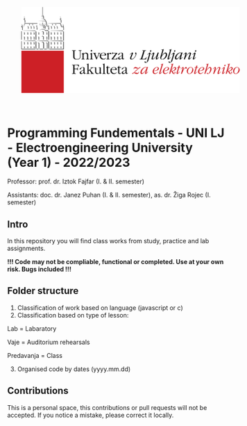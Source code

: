 <p align="center">
  <img src="fe.png" style="padding: 32px" />
</p>

# Programming Fundementals - UNI LJ - Electroengineering University (Year 1) - 2022/2023

Professor: prof. dr. Iztok Fajfar (I. & II. semester)

Assistants: doc. dr. Janez Puhan (I. & II. semester), as. dr. Žiga Rojec (I. semester)

## Intro 

In this repository you will find class works from study, practice and lab assignments.

**!!! Code may not be compliable, functional or completed. Use at your own risk. Bugs included !!!**

## Folder structure

1. Classification of work based on language (javascript or c)
2. Classification based on type of lesson:

Lab = Labaratory

Vaje = Auditorium rehearsals

Predavanja = Class

3. Organised code by dates (yyyy.mm.dd)

## Contributions
This is a personal space, this contributions or pull requests will not be accepted. If you notice a mistake, please correct it locally.
